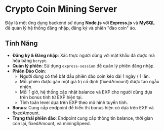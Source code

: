 # Crypto Coin Mining Server

Đây là một ứng dụng backend sử dụng **Node.js** với **Express.js** và **MySQL** để quản lý hệ thống đăng nhập, đăng ký và phiên "đào coin" ảo.

## Tính Năng

- **Đăng ký & Đăng nhập**: Xác thực người dùng với mật khẩu đã được mã hóa bằng `bcrypt`.
- **Quản lý phiên**: Sử dụng `express-session` để quản lý phiên đăng nhập.
- **Phiên Đào Coin**:
  - Người dùng có thể bắt đầu phiên đào coin kéo dài 1 ngày / 1 lần.
  - Mỗi phiên được gán một giá trị cố định (fixedAmount) được tạo ngẫu nhiên.
  - Mỗi 1 giờ, hệ thống cập nhật balance và EXP cho người dùng dựa trên bonus tính từ EXP hiện tại.
  - Tính toán level dựa trên EXP theo mô hình tuyến tính.
- **Bonus**: Cung cấp endpoint để hiển thị bonus hiện có dựa trên EXP và fixedAmount.
- **Trạng thái phiên đào**: Endpoint cung cấp thông tin balance, thời gian còn lại, fixedAmount, và miningSpeed.


